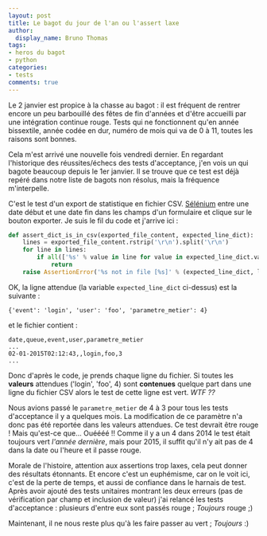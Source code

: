 ```yaml
---
layout: post
title: Le bagot du jour de l'an ou l'assert laxe
author:
  display_name: Bruno Thomas
tags:
- heros du bagot
- python
categories:
- tests
comments: true
---
```

Le 2 janvier est propice à la chasse au bagot : il est fréquent de rentrer encore un peu barbouillé des fêtes de fin d'années et d'être accueilli par une intégration continue rouge. Tests qui ne fonctionnent qu'en année bissextile, année codée en dur, numéro de mois qui va de 0 à 11, toutes les raisons sont bonnes.

Cela m'est arrivé une nouvelle fois vendredi dernier. En regardant l'historique des réussites/échecs des tests d'acceptance, j'en vois un qui bagote beaucoup depuis le 1er janvier. Il se trouve que ce test est déjà repéré dans notre liste de bagots non résolus, mais la fréquence m'interpelle.

C'est le test d'un export de statistique en fichier CSV. [Sélénium](http://www.seleniumhq.org/) entre une date début et une date fin dans les champs d'un formulaire et clique sur le bouton exporter. Je suis le fil du code et j'arrive ici :

````python
def assert_dict_is_in_csv(exported_file_content, expected_line_dict):
    lines = exported_file_content.rstrip('\r\n').split('\r\n')
    for line in lines:
        if all(['%s' % value in line for value in expected_line_dict.values()]):
            return
    raise AssertionError('%s not in file [%s]' % (expected_line_dict, lines))
````

OK, la ligne attendue (la variable `expected_line_dict` ci-dessus) est la suivante :

````
{'event': 'login', 'user': 'foo', 'parametre_metier': 4}
````

et le fichier contient :

````
date,queue,event,user,parametre_metier
...
02-01-2015T02:12:43,,login,foo,3
...
````

Donc d'après le code, je prends chaque ligne du fichier. Si toutes les **valeurs** attendues ('login', 'foo', 4) sont **contenues** quelque part dans une ligne du fichier CSV alors le test de cette ligne est vert. *WTF ??*

Nous avions passé le `parametre_metier` de 4 à 3 pour tous les tests d'acceptance il y a quelques mois. La modification de ce paramètre n'a donc pas été reportée dans les valeurs attendues. Ce test devrait être rouge ! Mais qu'est-ce que... Ouéééé !! Comme il y a un 4 dans 2014 le test était toujours vert *l'année dernière*, mais pour 2015, il suffit qu'il n'y ait pas de 4 dans la date ou l'heure et il passe rouge.

Morale de l'histoire, attention aux assertions trop laxes, cela peut donner des résultats étonnants. Et encore c'est un euphémisme, car on le voit ici, c'est de la perte de temps, et aussi de confiance dans le harnais de test. Après avoir ajouté des tests unitaires montrant les deux erreurs (pas de vérification par champ et inclusion de valeur) j'ai relancé les tests d'acceptance : plusieurs d'entre eux sont passés rouge ; *Toujours* rouge ;)

Maintenant, il ne nous reste plus qu'à les faire passer au vert ; *Toujours* :)
